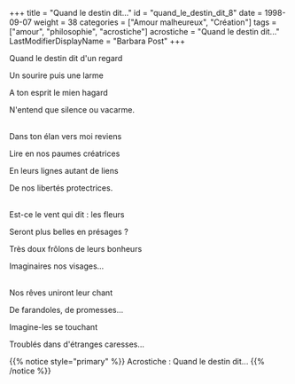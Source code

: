 +++
title = "Quand le destin dit..."
id = "quand_le_destin_dit_8"
date = 1998-09-07
weight = 38
categories = ["Amour malheureux", "Création"]
tags = ["amour", "philosophie", "acrostiche"]
acrostiche = "Quand le destin dit..."
LastModifierDisplayName = "Barbara Post"
+++

Quand le destin dit d'un regard

Un sourire puis une larme

A ton esprit le mien hagard

N'entend que silence ou vacarme.

 \
Dans ton élan vers moi reviens

Lire en nos paumes créatrices

En leurs lignes autant de liens

De nos libertés protectrices.

 \
Est-ce le vent qui dit : les fleurs

Seront plus belles en présages ?

Très doux frôlons de leurs bonheurs

Imaginaires nos visages...

 \
Nos rêves uniront leur chant

De farandoles, de promesses...

Imagine-les se touchant

Troublés dans d'étranges caresses...

{{% notice style="primary" %}}
Acrostiche : Quand le destin dit...
{{% /notice %}}
